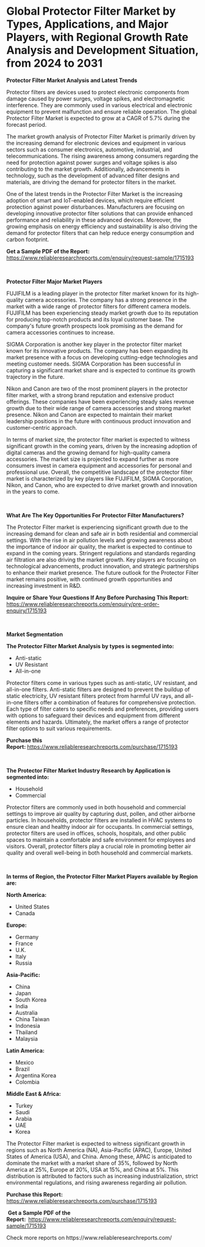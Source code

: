 <p><h1>Global Protector Filter Market by Types, Applications, and Major Players, with Regional Growth Rate Analysis and Development Situation, from 2024 to 2031</h1></p><p><strong>Protector Filter Market Analysis and Latest Trends</strong></p>
<p><p>Protector filters are devices used to protect electronic components from damage caused by power surges, voltage spikes, and electromagnetic interference. They are commonly used in various electrical and electronic equipment to prevent malfunction and ensure reliable operation. The global Protector Filter Market is expected to grow at a CAGR of 5.7% during the forecast period.</p><p>The market growth analysis of Protector Filter Market is primarily driven by the increasing demand for electronic devices and equipment in various sectors such as consumer electronics, automotive, industrial, and telecommunications. The rising awareness among consumers regarding the need for protection against power surges and voltage spikes is also contributing to the market growth. Additionally, advancements in technology, such as the development of advanced filter designs and materials, are driving the demand for protector filters in the market.</p><p>One of the latest trends in the Protector Filter Market is the increasing adoption of smart and IoT-enabled devices, which require efficient protection against power disturbances. Manufacturers are focusing on developing innovative protector filter solutions that can provide enhanced performance and reliability in these advanced devices. Moreover, the growing emphasis on energy efficiency and sustainability is also driving the demand for protector filters that can help reduce energy consumption and carbon footprint.</p></p>
<p><strong>Get a Sample PDF of the Report:&nbsp;</strong> <a href="https://www.reliableresearchreports.com/enquiry/request-sample/1715193">https://www.reliableresearchreports.com/enquiry/request-sample/1715193</a></p>
<p>&nbsp;</p>
<p><strong>Protector Filter Major Market Players</strong></p>
<p><p>FUJIFILM is a leading player in the protector filter market known for its high-quality camera accessories. The company has a strong presence in the market with a wide range of protector filters for different camera models. FUJIFILM has been experiencing steady market growth due to its reputation for producing top-notch products and its loyal customer base. The company's future growth prospects look promising as the demand for camera accessories continues to increase.</p><p>SIGMA Corporation is another key player in the protector filter market known for its innovative products. The company has been expanding its market presence with a focus on developing cutting-edge technologies and meeting customer needs. SIGMA Corporation has been successful in capturing a significant market share and is expected to continue its growth trajectory in the future.</p><p>Nikon and Canon are two of the most prominent players in the protector filter market, with a strong brand reputation and extensive product offerings. These companies have been experiencing steady sales revenue growth due to their wide range of camera accessories and strong market presence. Nikon and Canon are expected to maintain their market leadership positions in the future with continuous product innovation and customer-centric approach.</p><p>In terms of market size, the protector filter market is expected to witness significant growth in the coming years, driven by the increasing adoption of digital cameras and the growing demand for high-quality camera accessories. The market size is projected to expand further as more consumers invest in camera equipment and accessories for personal and professional use. Overall, the competitive landscape of the protector filter market is characterized by key players like FUJIFILM, SIGMA Corporation, Nikon, and Canon, who are expected to drive market growth and innovation in the years to come.</p></p>
<p>&nbsp;</p>
<p><strong>What Are The Key Opportunities For Protector Filter Manufacturers?</strong></p>
<p><p>The Protector Filter market is experiencing significant growth due to the increasing demand for clean and safe air in both residential and commercial settings. With the rise in air pollution levels and growing awareness about the importance of indoor air quality, the market is expected to continue to expand in the coming years. Stringent regulations and standards regarding air filtration are also driving the market growth. Key players are focusing on technological advancements, product innovation, and strategic partnerships to enhance their market presence. The future outlook for the Protector Filter market remains positive, with continued growth opportunities and increasing investment in R&D.</p></p>
<p><strong>Inquire or Share Your Questions If Any Before Purchasing This Report:</strong> <a href="https://www.reliableresearchreports.com/enquiry/pre-order-enquiry/1715193">https://www.reliableresearchreports.com/enquiry/pre-order-enquiry/1715193</a></p>
<p>&nbsp;</p>
<p><strong>Market Segmentation</strong></p>
<p><strong>The Protector Filter Market Analysis by types is segmented into:</strong></p>
<p><ul><li>Anti-static</li><li>UV Resistant</li><li>All-in-one</li></ul></p>
<p><p>Protector filters come in various types such as anti-static, UV resistant, and all-in-one filters. Anti-static filters are designed to prevent the buildup of static electricity, UV resistant filters protect from harmful UV rays, and all-in-one filters offer a combination of features for comprehensive protection. Each type of filter caters to specific needs and preferences, providing users with options to safeguard their devices and equipment from different elements and hazards. Ultimately, the market offers a range of protector filter options to suit various requirements.</p></p>
<p><strong>Purchase this Report:&nbsp;</strong><a href="https://www.reliableresearchreports.com/purchase/1715193">https://www.reliableresearchreports.com/purchase/1715193</a></p>
<p>&nbsp;</p>
<p><strong>The Protector Filter Market Industry Research by Application is segmented into:</strong></p>
<p><ul><li>Household</li><li>Commercial</li></ul></p>
<p><p>Protector filters are commonly used in both household and commercial settings to improve air quality by capturing dust, pollen, and other airborne particles. In households, protector filters are installed in HVAC systems to ensure clean and healthy indoor air for occupants. In commercial settings, protector filters are used in offices, schools, hospitals, and other public spaces to maintain a comfortable and safe environment for employees and visitors. Overall, protector filters play a crucial role in promoting better air quality and overall well-being in both household and commercial markets.</p></p>
<p>&nbsp;</p>
<p><strong>In terms of Region, the Protector Filter Market Players available by Region are:</strong></p>
<p>
    <p> <strong> North America: </strong>
        <ul>
            <li>United States</li>
            <li>Canada</li>
        </ul>
        </p> 
    <p> <strong> Europe: </strong>
        <ul>
            <li>Germany</li>
            <li>France</li>
            <li>U.K.</li>
            <li>Italy</li>
            <li>Russia</li>
        </ul>
        </p> 
    <p> <strong> Asia-Pacific: </strong>
        <ul>
            <li>China</li>
            <li>Japan</li>
            <li>South Korea</li>
            <li>India</li>
            <li>Australia</li>
            <li>China Taiwan</li>
            <li>Indonesia</li>
            <li>Thailand</li>
            <li>Malaysia</li>
        </ul>
        </p> 
    <p> <strong> Latin America: </strong>
        <ul>
            <li>Mexico</li>
            <li>Brazil</li>
            <li>Argentina Korea</li>
            <li>Colombia</li>
        </ul>
        </p> 
    <p> <strong> Middle East & Africa: </strong>
        <ul>
            <li>Turkey</li>
            <li>Saudi</li>
            <li>Arabia</li>
            <li>UAE</li>
            <li>Korea</li>
        </ul>
    </p>
    </p>
<p><p>The Protector Filter market is expected to witness significant growth in regions such as North America (NA), Asia-Pacific (APAC), Europe, United States of America (USA), and China. Among these, APAC is anticipated to dominate the market with a market share of 35%, followed by North America at 25%, Europe at 20%, USA at 15%, and China at 5%. This distribution is attributed to factors such as increasing industrialization, strict environmental regulations, and rising awareness regarding air pollution.</p></p>
<p><strong>Purchase this Report: </strong><a href="https://www.reliableresearchreports.com/purchase/1715193">https://www.reliableresearchreports.com/purchase/1715193</a></p>
<p>&nbsp;<strong>Get a Sample PDF of the Report:&nbsp;&nbsp;</strong><a href="https://www.reliableresearchreports.com/enquiry/request-sample/1715193">https://www.reliableresearchreports.com/enquiry/request-sample/1715193</a></p>
<p><strong></strong></p>
<p>Check more reports on https://www.reliableresearchreports.com/</p>